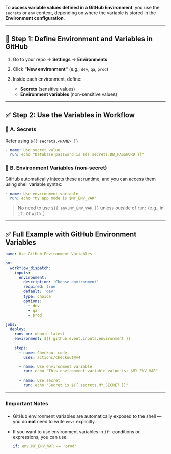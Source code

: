 To **access variable values defined in a GitHub Environment**, you use the `secrets` or `env` context, depending on where the variable is stored in the **Environment configuration**.

---

## 🔐 Step 1: Define Environment and Variables in GitHub

1. Go to your repo → **Settings** → **Environments**
2. Click **"New environment"** (e.g., `dev`, `qa`, `prod`)
3. Inside each environment, define:

   * **Secrets** (sensitive values)
   * **Environment variables** (non-sensitive values)

---

## ✅ Step 2: Use the Variables in Workflow

### 🔹 A. **Secrets**

Refer using `${{ secrets.<NAME> }}`

```yaml
- name: Use secret value
  run: echo "Database password is ${{ secrets.DB_PASSWORD }}"
```

### 🔹 B. **Environment Variables (non-secret)**

GitHub automatically injects these at runtime, and you can access them using shell variable syntax:

```yaml
- name: Use environment variable
  run: echo "My app mode is $MY_ENV_VAR"
```

> No need to use `${{ env.MY_ENV_VAR }}` unless outside of `run:` (e.g., in `if:` or `with:`).

---

## ✅ Full Example with GitHub Environment Variables

```yaml
name: Use GitHub Environment Variables

on:
  workflow_dispatch:
    inputs:
      environment:
        description: 'Choose environment'
        required: true
        default: 'dev'
        type: choice
        options:
          - dev
          - qa
          - prod

jobs:
  deploy:
    runs-on: ubuntu-latest
    environment: ${{ github.event.inputs.environment }}

    steps:
      - name: Checkout code
        uses: actions/checkout@v4

      - name: Use environment variable
        run: echo "This environment variable value is: $MY_ENV_VAR"

      - name: Use secret
        run: echo "Secret is ${{ secrets.MY_SECRET }}"
```

---

### ❗Important Notes

* GitHub environment variables are automatically exposed to the shell — you do **not** need to write `env:` explicitly.
* If you want to use environment variables in `if:` conditions or expressions, you can use:

  ```yaml
  if: env.MY_ENV_VAR == 'prod'
  ```


